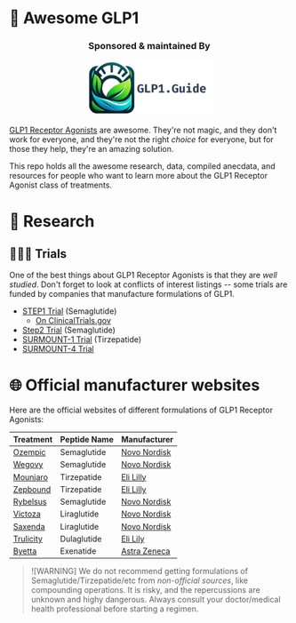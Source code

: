 # 💊 Awesome GLP1

<div style="text-align:center;" align="center">
  <h3>Sponsored & maintained By</h3>
<a href="https://glp1.guide?ref=github"><img src="images/glp1-guide-banner.600x256.jpg" alt="glp1.guide banner" height="100px"></a>
</div>

[GLP1 Receptor Agonists][gg-what-is-glp1] are awesome.
They're not magic, and they don't work for everyone, and they're not the right *choice* for everyone, but for those they help, they're an amazing solution. 

This repo holds all the awesome research, data, compiled anecdata, and resources for people who want to learn more about the GLP1 Receptor Agonist class of treatments.

[gg-what-is-glp1]: https://glp1.guide/content/what-are-glp1-agonists
[gg]: https://glp1.guide

# 📑 Research

## 🧑‍🤝‍🧑 Trials

One of the best things about GLP1 Receptor Agonists is that they are *well studied*. 
Don't forget to look at conflicts of interest listings -- some trials are funded by companies that manufacture formulations of GLP1.

- [STEP1 Trial](https://www.nejm.org/doi/full/10.1056/NEJMoa2032183) (Semaglutide)
  - [On ClinicalTrials.gov](https://clinicaltrials.gov/study/NCT03548935)
- [Step2 Trial](https://www.thelancet.com/journals/lancet/article/PIIS0140-6736(21)00213-0/abstract) (Semaglutide)
- [SURMOUNT-1 Trial](https://www.nejm.org/doi/full/10.1056/NEJMoa2206038) (Tirzepatide)
- [SURMOUNT-4 Trial](https://jamanetwork.com/journals/jama/fullarticle/2812936)

# 🌐 Official manufacturer websites

Here are the official websites of different formulations of GLP1 Receptor Agonists:

| Treatment | Peptide Name | Manufacturer |
|-----------|--------------|---------------|
| [Ozempic][ozempic] | Semaglutide   | [Novo Nordisk][nn] |
| [Wegovy][wegovy]  | Semaglutide   | [Novo Nordisk][nn] |
| [Mounjaro][mounjaro] | Tirzepatide  | [Eli Lilly][lilly] |
| [Zepbound][zepbound] | Tirzepatide  | [Eli Lilly][lilly]    |
| [Rybelsus][rybelsus] | Semaglutide  | [Novo Nordisk][nn] |
| [Victoza][victoza] | Liraglutide | [Novo Nordisk][nn] |
| [Saxenda][saxenda] | Liraglutide | [Novo Nordisk][nn] |
| [Trulicity][trulicity] | Dulaglutide | [Eli Lily][lilly] | 
| [Byetta][byetta] | Exenatide | [Astra Zeneca][az] |

> ![WARNING]
> We do not recommend getting formulations of Semaglutide/Tirzepatide/etc from *non-official sources*, like compounding operations.
> It is risky, and the repercussions are unknown and highy dangerous.
> Always consult your doctor/medical health professional before starting a regimen.

[ozempic]: https://ozmepic.com
[wegovy]: https://wegovy.com
[mounjaro]: https://mounjaro.com
[rybelsus]: https://rybelsus.com
[nn]: https://novonordisk.com
[az]: https://astrazeneca-us.com
[zepbound]: https://www.zepbound.lilly.com/
[victoza]: https://www.victoza.com/
[saxenda]: https://www.saxenda.com/
[trulicity]: https://www.trulicity.com/
[byetta]: https://www.astrazeneca-us.com/medicines/astrazeneca-medications.html

[lilly]: https://en.wikipedia.org/wiki/Eli_Lilly_and_Company

